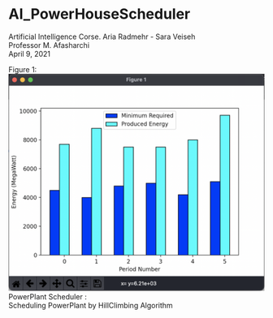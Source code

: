 # AI_PowerHouseScheduler 
Artificial Intelligence Corse. 
Aria Radmehr - Sara Veiseh  
Professor M. Afasharchi   
April 9, 2021  

Figure 1:  
![](Images/Figure1.png)  
PowerPlant Scheduler :  
Scheduling PowerPlant by HillClimbing Algorithm
